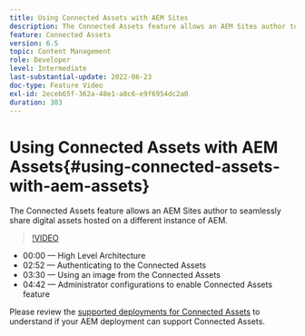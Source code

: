 ```yaml
---
title: Using Connected Assets with AEM Sites
description: The Connected Assets feature allows an AEM Sites author to seamlessly share digital assets hosted on a different instance of AEM.
feature: Connected Assets
version: 6.5
topic: Content Management
role: Developer
level: Intermediate
last-substantial-update: 2022-06-23
doc-type: Feature Video
exl-id: 2eceb65f-362a-48e1-a8c6-e9f6954dc2a0
duration: 383
---
```

# Using Connected Assets with AEM Assets{#using-connected-assets-with-aem-assets}

The Connected Assets feature allows an AEM Sites author to seamlessly share digital assets hosted on a different instance of AEM.

>[!VIDEO](https://video.tv.adobe.com/v/26060?quality=12&learn=on)

* 00:00 — High Level Architecture  
* 02:52 — Authenticating to the Connected Assets
* 03:30 — Using an image from the Connected Assets 
* 04:42 — Administrator configurations to enable Connected Assets feature

Please review the [supported deployments for Connected Assets](https://experienceleague.adobe.com/docs/experience-manager-65/assets/using/use-assets-across-connected-assets-instances.html#prerequisites) to understand if your AEM deployment can support Connected Assets.
